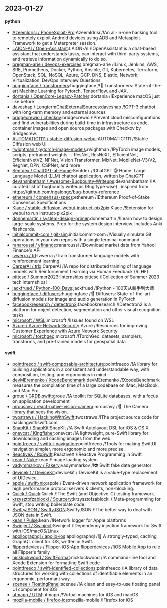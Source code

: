 ## 2023-01-27

#### python
* [AzeemIdrisi / PhoneSploit-Pro](https://github.com/AzeemIdrisi/PhoneSploit-Pro):AzeemIdrisi /!An all-in-one hacking tool to remotely exploit Android devices using ADB and Metasploit-Framework to get a Meterpreter session.
* [LAION-AI / Open-Assistant](https://github.com/LAION-AI/Open-Assistant):LAION-AI /!OpenAssistant is a chat-based assistant that understands tasks, can interact with third-party systems, and retrieve information dynamically to do so.
* [bregman-arie / devops-exercises](https://github.com/bregman-arie/devops-exercises):bregman-arie /!Linux, Jenkins, AWS, SRE, Prometheus, Docker, Python, Ansible, Git, Kubernetes, Terraform, OpenStack, SQL, NoSQL, Azure, GCP, DNS, Elastic, Network, Virtualization. DevOps Interview Questions
* [huggingface / transformers](https://github.com/huggingface/transformers):huggingface /!🤗
Transformers: State-of-the-art Machine Learning for Pytorch, TensorFlow, and JAX.
* [dortania / OpenCore-Legacy-Patcher](https://github.com/dortania/OpenCore-Legacy-Patcher):dortania /!Experience macOS just like before
* [daveshap / LongtermChatExternalSources](https://github.com/daveshap/LongtermChatExternalSources):daveshap /!GPT-3 chatbot with long-term memory and external sources
* [bridgecrewio / checkov](https://github.com/bridgecrewio/checkov):bridgecrewio /!Prevent cloud misconfigurations and find vulnerabilities during build-time in infrastructure as code, container images and open source packages with Checkov by Bridgecrew.
* [AUTOMATIC1111 / stable-diffusion-webui](https://github.com/AUTOMATIC1111/stable-diffusion-webui):AUTOMATIC1111 /!Stable Diffusion web UI
* [rwightman / pytorch-image-models](https://github.com/rwightman/pytorch-image-models):rwightman /!PyTorch image models, scripts, pretrained weights -- ResNet, ResNeXT, EfficientNet, EfficientNetV2, NFNet, Vision Transformer, MixNet, MobileNet-V3/V2, RegNet, DPN, CSPNet, and more
* [Sentdex / ChatGPT-at-Home](https://github.com/Sentdex/ChatGPT-at-Home):Sentdex /!ChatGPT @ Home: Large Language Model (LLM) chatbot application, written by ChatGPT
* [devanshbatham / Awesome-Bugbounty-Writeups](https://github.com/devanshbatham/Awesome-Bugbounty-Writeups):devanshbatham /!A curated list of bugbounty writeups (Bug type wise) , inspired from https://github.com/ngalongc/bug-bounty-reference
* [ethereum / consensus-specs](https://github.com/ethereum/consensus-specs):ethereum /!Ethereum Proof-of-Stake Consensus Specifications
* [Klace / stable-diffusion-webui-instruct-pix2pix](https://github.com/Klace/stable-diffusion-webui-instruct-pix2pix):Klace /!Extension for webui to run instruct-pix2pix
* [donnemartin / system-design-primer](https://github.com/donnemartin/system-design-primer):donnemartin /!Learn how to design large-scale systems. Prep for the system design interview. Includes Anki flashcards.
* [initialcommit-com / git-sim](https://github.com/initialcommit-com/git-sim):initialcommit-com /!Visually simulate Git operations in your own repos with a single terminal command.
* [ranaroussi / yfinance](https://github.com/ranaroussi/yfinance):ranaroussi /!Download market data from Yahoo! Finance's API
* [lvwerra / trl](https://github.com/lvwerra/trl):lvwerra /!Train transformer language models with reinforcement learning.
* [CarperAI / trlx](https://github.com/CarperAI/trlx):CarperAI /!A repo for distributed training of language models with Reinforcement Learning via Human Feedback (RLHF)
* [pittcsc / Summer2023-Internships](https://github.com/pittcsc/Summer2023-Internships):pittcsc /!Collection of Summer 2023 tech internships!
* [jackfrued / Python-100-Days](https://github.com/jackfrued/Python-100-Days):jackfrued /!Python - 100天从新手到大师
* [huggingface / diffusers](https://github.com/huggingface/diffusers):huggingface /!🤗
Diffusers: State-of-the-art diffusion models for image and audio generation in PyTorch
* [facebookresearch / detectron2](https://github.com/facebookresearch/detectron2):facebookresearch /!Detectron2 is a platform for object detection, segmentation and other visual recognition tasks.
* [microsoft / WSL](https://github.com/microsoft/WSL):microsoft /!Issues found on WSL
* [Azure / Azure-Network-Security](https://github.com/Azure/Azure-Network-Security):Azure /!Resources for improving Customer Experience with Azure Network Security
* [microsoft / torchgeo](https://github.com/microsoft/torchgeo):microsoft /!TorchGeo: datasets, samplers, transforms, and pre-trained models for geospatial data

#### swift
* [pointfreeco / swift-composable-architecture](https://github.com/pointfreeco/swift-composable-architecture):pointfreeco /!A library for building applications in a consistent and understandable way, with composition, testing, and ergonomics in mind.
* [devMEremenko / XcodeBenchmark](https://github.com/devMEremenko/XcodeBenchmark):devMEremenko /!XcodeBenchmark measures the compilation time of a large codebase on iMac, MacBook, and Mac Pro
* [groue / GRDB.swift](https://github.com/groue/GRDB.swift):groue /!A toolkit for SQLite databases, with a focus on application development
* [mrousavy / react-native-vision-camera](https://github.com/mrousavy/react-native-vision-camera):mrousavy /!📸
The Camera library that sees the vision.
* [twostraws / HackingWithSwift](https://github.com/twostraws/HackingWithSwift):twostraws /!The project source code for hackingwithswift.com
* [SnapKit / SnapKit](https://github.com/SnapKit/SnapKit):SnapKit /!A Swift Autolayout DSL for iOS & OS X
* [onevcat / Kingfisher](https://github.com/onevcat/Kingfisher):onevcat /!A lightweight, pure-Swift library for downloading and caching images from the web.
* [pointfreeco / swiftui-navigation](https://github.com/pointfreeco/swiftui-navigation):pointfreeco /!Tools for making SwiftUI navigation simpler, more ergonomic and more precise.
* [ReactiveX / RxSwift](https://github.com/ReactiveX/RxSwift):ReactiveX /!Reactive Programming in Swift
* [kean / Nuke](https://github.com/kean/Nuke):kean /!Image loading system
* [vadymmarkov / Fakery](https://github.com/vadymmarkov/Fakery):vadymmarkov /!👽
Swift fake data generator
* [devicekit / DeviceKit](https://github.com/devicekit/DeviceKit):devicekit /!DeviceKit is a value-type replacement of UIDevice.
* [apple / swift-nio](https://github.com/apple/swift-nio):apple /!Event-driven network application framework for high performance protocol servers & clients, non-blocking.
* [Quick / Quick](https://github.com/Quick/Quick):Quick /!The Swift (and Objective-C) testing framework.
* [krzysztofzablocki / Sourcery](https://github.com/krzysztofzablocki/Sourcery):krzysztofzablocki /!Meta-programming for Swift, stop writing boilerplate code.
* [SwiftyJSON / SwiftyJSON](https://github.com/SwiftyJSON/SwiftyJSON):SwiftyJSON /!The better way to deal with JSON data in Swift.
* [kean / Pulse](https://github.com/kean/Pulse):kean /!Network logger for Apple platforms
* [Swinject / Swinject](https://github.com/Swinject/Swinject):Swinject /!Dependency injection framework for Swift with iOS/macOS/Linux
* [apollographql / apollo-ios](https://github.com/apollographql/apollo-ios):apollographql /!📱
A strongly-typed, caching GraphQL client for iOS, written in Swift.
* [flipperdevices / Flipper-iOS-App](https://github.com/flipperdevices/Flipper-iOS-App):flipperdevices /!iOS Mobile App to rule all Flipper's family
* [nicklockwood / SwiftFormat](https://github.com/nicklockwood/SwiftFormat):nicklockwood /!A command-line tool and Xcode Extension for formatting Swift code
* [pointfreeco / swift-identified-collections](https://github.com/pointfreeco/swift-identified-collections):pointfreeco /!A library of data structures for working with collections of identifiable elements in an ergonomic, performant way.
* [scenee / FloatingPanel](https://github.com/scenee/FloatingPanel):scenee /!A clean and easy-to-use floating panel UI component for iOS
* [utmapp / UTM](https://github.com/utmapp/UTM):utmapp /!Virtual machines for iOS and macOS
* [mozilla-mobile / firefox-ios](https://github.com/mozilla-mobile/firefox-ios):mozilla-mobile /!Firefox for iOS
